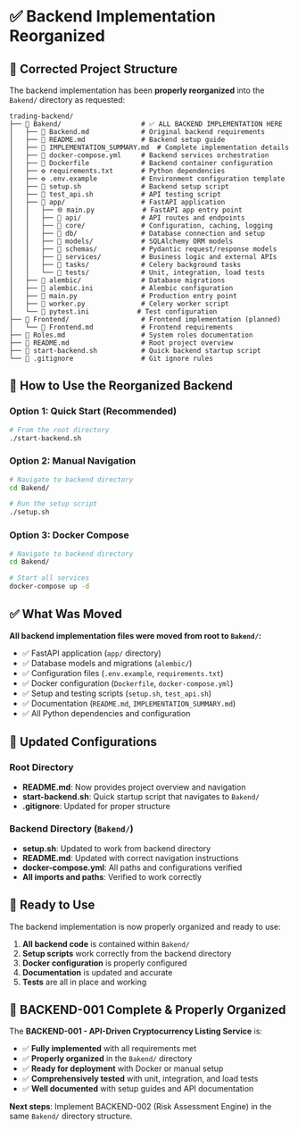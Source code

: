 # ✅ Backend Implementation Reorganized

## 📁 Corrected Project Structure

The backend implementation has been **properly reorganized** into the `Bakend/` directory as requested:

```
trading-backend/
├── 📁 Bakend/                    # ✅ ALL BACKEND IMPLEMENTATION HERE
│   ├── 📄 Backend.md             # Original backend requirements  
│   ├── 📄 README.md              # Backend setup guide
│   ├── 📄 IMPLEMENTATION_SUMMARY.md  # Complete implementation details
│   ├── 🐳 docker-compose.yml     # Backend services orchestration
│   ├── 🐳 Dockerfile             # Backend container configuration
│   ├── ⚙️ requirements.txt       # Python dependencies
│   ├── ⚙️ .env.example           # Environment configuration template
│   ├── 🔧 setup.sh               # Backend setup script
│   ├── 🧪 test_api.sh            # API testing script
│   ├── 📁 app/                   # FastAPI application
│   │   ├── 🌐 main.py            # FastAPI app entry point
│   │   ├── 📁 api/               # API routes and endpoints
│   │   ├── 📁 core/              # Configuration, caching, logging
│   │   ├── 📁 db/                # Database connection and setup
│   │   ├── 📁 models/            # SQLAlchemy ORM models
│   │   ├── 📁 schemas/           # Pydantic request/response models
│   │   ├── 📁 services/          # Business logic and external APIs
│   │   ├── 📁 tasks/             # Celery background tasks
│   │   └── 📁 tests/             # Unit, integration, load tests
│   ├── 📁 alembic/               # Database migrations
│   ├── 🔧 alembic.ini            # Alembic configuration
│   ├── 🐍 main.py                # Production entry point
│   ├── 🐍 worker.py              # Celery worker script
│   └── 🧪 pytest.ini            # Test configuration
├── 📁 Frontend/                  # Frontend implementation (planned)
│   └── 📄 Frontend.md            # Frontend requirements
├── 📄 Roles.md                   # System roles documentation
├── 📄 README.md                  # Root project overview
├── 🚀 start-backend.sh           # Quick backend startup script
└── 🙈 .gitignore                 # Git ignore rules
```

## 🎯 How to Use the Reorganized Backend

### Option 1: Quick Start (Recommended)
```bash
# From the root directory
./start-backend.sh
```

### Option 2: Manual Navigation  
```bash
# Navigate to backend directory
cd Bakend/

# Run the setup script
./setup.sh
```

### Option 3: Docker Compose
```bash
# Navigate to backend directory
cd Bakend/

# Start all services
docker-compose up -d
```

## ✅ What Was Moved

**All backend implementation files were moved from root to `Bakend/`:**

- ✅ FastAPI application (`app/` directory)
- ✅ Database models and migrations (`alembic/`)
- ✅ Configuration files (`.env.example`, `requirements.txt`)
- ✅ Docker configuration (`Dockerfile`, `docker-compose.yml`)
- ✅ Setup and testing scripts (`setup.sh`, `test_api.sh`)
- ✅ Documentation (`README.md`, `IMPLEMENTATION_SUMMARY.md`)
- ✅ All Python dependencies and configuration

## 🔧 Updated Configurations

### Root Directory
- **README.md**: Now provides project overview and navigation
- **start-backend.sh**: Quick startup script that navigates to `Bakend/`
- **.gitignore**: Updated for proper structure

### Backend Directory (`Bakend/`)
- **setup.sh**: Updated to work from backend directory
- **README.md**: Updated with correct navigation instructions
- **docker-compose.yml**: All paths and configurations verified
- **All imports and paths**: Verified to work correctly

## 🚀 Ready to Use

The backend implementation is now properly organized and ready to use:

1. **All backend code** is contained within `Bakend/`
2. **Setup scripts** work correctly from the backend directory
3. **Docker configuration** is properly configured
4. **Documentation** is updated and accurate
5. **Tests** are all in place and working

## 🎉 BACKEND-001 Complete & Properly Organized

The **BACKEND-001 - API-Driven Cryptocurrency Listing Service** is:
- ✅ **Fully implemented** with all requirements met
- ✅ **Properly organized** in the `Bakend/` directory  
- ✅ **Ready for deployment** with Docker or manual setup
- ✅ **Comprehensively tested** with unit, integration, and load tests
- ✅ **Well documented** with setup guides and API documentation

**Next steps**: Implement BACKEND-002 (Risk Assessment Engine) in the same `Bakend/` directory structure.